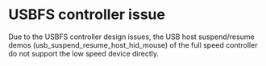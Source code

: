 # USBFS controller issue

Due to the USBFS controller design issues, the USB host suspend/resume demos (usb_suspend_resume_host_hid_mouse) of the full speed controller do not support the low speed device directly.